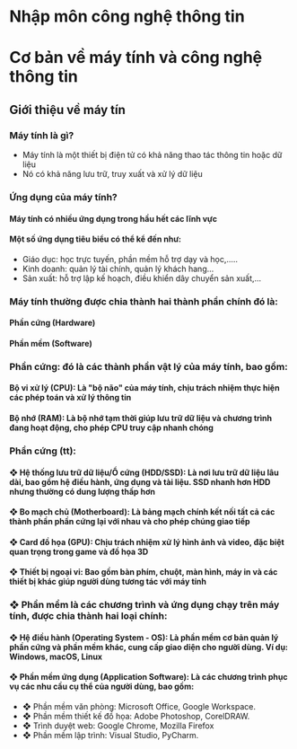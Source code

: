 # Nhập môn công nghệ thông tin
# Cơ bản về máy tính và công nghệ thông tin
## Giới thiệu về máy tín
### Máy tính là gì?
  - Máy tính là một thiết bị điện tử có khả năng thao tác thông tin hoặc dữ liệu
  - Nó có khả năng lưu trữ, truy xuất và xử lý dữ liệu
### Ứng dụng của máy tính?
#### Máy tính có nhiều ứng dụng trong hầu hết các lĩnh vực
#### Một số ứng dụng tiêu biểu có thể kể đến như:
  - Giáo dục: học trực tuyến, phần mềm hỗ trợ dạy và học,.....
  - Kinh doanh: quản lý tài chính, quản lý khách hang...
  - Sản xuất: hỗ trợ lập kế hoạch, điều khiển dây chuyển sản xuất,...
### Máy tính thường được chia thành hai thành phần chính đó là:
#### Phần cứng (Hardware)
####  Phần mềm (Software)
### Phần cứng: đó là các thành phần vật lý của máy tính, bao gồm: 
#### Bộ vi xử lý (CPU): Là "bộ não" của máy tính, chịu trách nhiệm thực hiện các  phép toán và xử lý thông tin
#### Bộ nhớ (RAM): Là bộ nhớ tạm thời giúp lưu trữ dữ liệu và chương trình đang hoạt động, cho phép CPU truy cập nhanh chóng
### Phần cứng (tt):
#### ❖ Hệ thống lưu trữ dữ liệu/Ổ cứng (HDD/SSD): Là nơi lưu trữ dữ liệu lâu dài, bao gồm hệ điều hành, ứng dụng và tài liệu. SSD nhanh hơn HDD nhưng thường có dung lượng thấp hơn
#### ❖ Bo mạch chủ (Motherboard): Là bảng mạch chính kết nối tất cả các thành phần phần cứng lại với nhau và cho phép chúng giao tiếp
#### ❖ Card đồ họa (GPU): Chịu trách nhiệm xử lý hình ảnh và video, đặc biệt quan trọng trong game và đồ họa 3D
#### ❖ Thiết bị ngoại vi: Bao gồm bàn phím, chuột, màn hình, máy in và các thiết bị khác giúp người dùng tương tác với máy tính
### ❖ Phần mềm là các chương trình và ứng dụng chạy trên máy tính, được chia thành hai loại chính:
#### ❖ Hệ điều hành (Operating System - OS): Là phần mềm cơ bản quản lý phần cứng và phần mềm khác, cung cấp giao diện cho người dùng. Ví dụ: Windows, macOS, Linux
#### ❖ Phần mềm ứng dụng (Application Software): Là các chương trình phục vụ các nhu cầu cụ thể của người dùng, bao gồm:
  - ❖ Phần mềm văn phòng: Microsoft Office, Google Workspace.
  - ❖ Phần mềm thiết kế đồ họa: Adobe Photoshop, CorelDRAW.
  - ❖ Trình duyệt web: Google Chrome, Mozilla Firefox
  - ❖ Phần mềm lập trình: Visual Studio, PyCharm.
